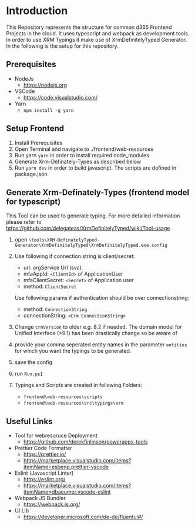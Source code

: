 # Introduction
This Repository represents the structure for common d365 Frontend Projects in the cloud. It uses typescript and webpack as development tools. In order to use XRM Typings it make use of XrmDefinitelyTyped Generator. In the following is the setup for this repository.

## Prerequisites
- NodeJs
    - https://nodejs.org
- VSCode 
    - https://code.visualstudio.com/
- Yarn
    - `npm install -g yarn`

## Setup Frontend
1. Install Prerequisites
1. Open Terminal and navigate to ./frontend/web-resources
3. Run yarn  `yarn` in order to install required node_modules
4. Generate Xrm-Definately-Types as described below
5. Run `yarn dev` in order to build javascript. The scripts are defined in package.json

## Generate Xrm-Definately-Types (frontend model for typescript)

This Tool can be used to generate typing. For more detailed information please refer to https://github.com/delegateas/XrmDefinitelyTyped/wiki/Tool-usage

1. open `\tools\XRM-DefinatelyTyped-Generator\XrmDefinitelyTyped\XrmDefinitelyTyped.exe.config`
2. Use following if connection string is client/secret:
    - url: orgService Url (svc)
    - mfaAppId: `<ClientId>` of ApplicationUser
    - mfaClientSecret: `<Secret>` of Application user
    - method: `ClientSecret`

   Use following params if authentication should be over connectionstring:     
    - method: `ConnectionString`
    - connectionString: `<Crm ConnectionString>`
3. Change `crmVersion` to older e.g. 8.2 if needed. The domain model for Unified Interface (>9.1) has been drastically change so be aware of
4. provide your comma seperated entity names in the parameter `entities` for which you want the typings to be generated.
5. save the config
6. run `Run.ps1`
7. Typings and Scripts are created in following Folders:
    - `frontend\web-resources\scripts`
    - `frontend\web-resources\src\typings\xrm`

## Useful Links
- Tool for webresoruce Deployment
    - https://github.com/derekfinlinson/powerapps-tools
- Prettier Code Formatter
    - https://prettier.io/
    - https://marketplace.visualstudio.com/items?itemName=esbenp.prettier-vscode
- Eslint (Javascript Linter)
    - https://eslint.org/
    - https://marketplace.visualstudio.com/items?itemName=dbaeumer.vscode-eslint
- Webpack JS Bundler
    - https://webpack.js.org/
- UI Lib 
    - https://developer.microsoft.com/de-de/fluentui#/